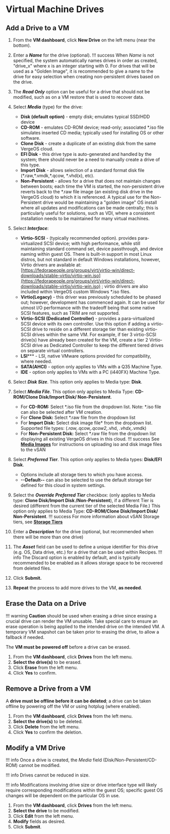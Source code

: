 # Virtual Machine Drives

## Add a Drive to a VM

1. From the **VM dashboard**, click **New Drive** on the left menu (near the bottom).
2. Enter a ***Name*** for the drive (optional).
!!! success
    When *Name* is not specified, the system automatically names drives in order as created, "drive\_x" where x is an integer starting with 0. For drives that will be used as a "Golden Image", it is recommended to give a name to the drive for easy selection when creating non-persistent drives based on the drive.

3. The ***Read Only*** option can be useful for a drive that should not be modified, such as on a VM restore that is used to recover data.
4. Select ***Media*** (type) for the drive:
    - **Disk (default option)** - empty disk; emulates typical SSD/HDD device
    - **CD-ROM** - emulates CD-ROM device; read-only; associated \*.iso file simulates inserted CD media; typically used for installing OS or other software.
    - **Clone Disk** - create a duplicate of an existing disk from the same VergeOS cloud.
    - **EFI Disk** - this drive type is auto-generated and handled by the system; there should never be a need to manually create a drive of this type.
    - **Import Disk** - allows selection of a standard format disk file (\*.raw,\*.vmdk,\*.qcow, \*.vhd(x), etc).
    - **Non-Persistent** - allows for a drive that does not maintain changes between boots; each time the VM is started, the non-persistent drive reverts back to the \*.raw file image (an existing disk drive in the VergeOS cloud) to which it is referenced. A typical use for the Non-Persistent drive would be maintaining a "golden image" OS install where all updates and modifications can be made centrally; this is particularly useful for solutions, such as VDI, where a consistent installation needs to be maintained for many virtual machines.

5. Select ***Interface***:
    - **Virtio-SCSI** - (typically recommended option). provides para-virtualized SCSI device; with high performance, while still maintaining standard command set, device passthrough, and device naming within guest OS. There is built-in support in most Linux distros, but not standard in default Windows installations, however, Virtio drivers are available at: [https://fedorapeople.org/groups/virt/virtio-win/direct-downloads/stable-virtio/virtio-win.iso](https://fedorapeople.org/groups/virt/virtio-win/direct-downloads/stable-virtio/virtio-win.iso) ; virtio drivers are also included within VergeOS custom Windows \*.iso files.
    - **Virtio(Legacy)** - this driver was previously scheduled to be phased out; however, development has commenced again. It can be used for utmost I/O performance with the tradeoff being that some native SCSI features, such as TRIM are not supported.
    - **Virtio-SCSI (Dedicated Controller)** - provides a para-virtualized SCSI device with its own controller. Use this option if adding a virtio-SCSI drive to reside on a different storage tier than existing virtio-SCSI drives within the same VM. For example, if tier 3 virtio-SCSI drive(s) have already been created for the VM, create a tier 2 Virtio-SCSI drive as Dedicated Controller to keep the different tiered drives on separate virtual controllers.
    - **LSI***** - LSI, native VMware options provided for compatibility, where needed.
    - **SATA(AHCI)** - option only applies to VMs with a Q35 Machine Type.
    - **IDE** - option only applies to VMs with a PC (i440FX) Machine Type.
6. Select ***Disk Size***. This option only applies to Media type: **Disk**.
7. Select ***Media File***. This option only applies to Media Type: **CD-ROM/Clone Disk/Import Disk/ Non-Persistent**.
    - For **CD-ROM:** Select *.iso file from the dropdown list. Note: \*.iso file can also be selected after VM creation.
    - For **Clone Disk:** Select *.raw file from the dropdown list
    - For **Import Disk:** Select disk image file* from the dropdown list. Supported file types: (*.raw,*.qcow,*.qcow2,*.vhd, *.vhdx,*.vmdk)
    - For **Non-Persistent Disk:** Select *.raw file from the dropdown list displaying all existing VergeOS drives in this cloud.
!!! success
    See [**Media Images**](/product-guide/vsan/uploading-files-to-vsan) for instructions on uploading iso and disk image files to the vSAN

8. Select ***Preferred Tier***. This option only applies to Media types: **Disk/EFI Disk**.
    - Options include all storage tiers to which you have access.
    - **--Default--** can also be selected to use the default storage tier defined for this cloud in system settings.
9. Select the ***Override Preferred Tier*** checkbox: (only applies to Media type: **Clone Disk/Import Disk /Non-Persistent**), if a different Tier is desired (different from the current tier of the selected Media File.) This option only applies to Media Type: **CD-ROM/Clone Disk/Import Disk/ Non-Persistent**.
!!! success
    For more information about vSAN Storage tiers, see [**Storage Tiers**](/product-guide/vsan/storage-tiers)

10. Enter a ***Description*** for the drive (optional, but recommended when there will be more than one drive)
11. The ***Asset*** field can be used to define a unique identifier for this drive (e.g. OS, Data drive, etc.) for a drive that can be used within Recipes.
!!! info
    The Discard option is enabled by default, and is typically recommended to be enabled as it allows storage space to be recovered from deleted files.

12. Click **Submit.**
13. **Repeat** the process to add more drives to the VM, **as needed**.

## Erase the Data on a Drive

!!! warning
    **Caution** should be used when erasing a drive since erasing a crucial drive can render the VM unusable. Take special care to ensure an erase operation is being applied to the intended drive on the intended VM. A temporary VM snapshot can be taken prior to erasing the drive, to allow a fallback if needed.

The **VM must be powered off** before a drive can be erased.

1. From the **VM dashboard**, click **Drives** from the left menu.  
2. **Select the drive(s)** to be erased.
3. Click **Erase** from the left menu.
4. Click **Yes** to confirm.

## Remove a Drive from a VM

A **drive must be offline before it can be deleted**; a drive can be taken offline by powering off the VM or using hotplug (where enabled).

1. From the **VM dashboard**, click **Drives** from the left menu.  
2. **Select the drive(s)** to be deleted.
3. Click **Delete** from the left menu.
4. Click **Yes** to confirm the deletion.

## Modify a VM Drive

!!! info
    Once a drive is created, the *Media* field (Disk/Non-Persistent/CD-ROM) cannot be modified.

!!! info
    Drives cannot be reduced in size.

!!! info
    Modifications involving drive size or drive interface type will likely require corresponding modifications within the guest OS; specific guest OS changes will be dependent on the particular OS in use.

1. From the **VM dashboard**, click **Drives** from the left menu.
2. **Select the drive** to be modified.
3. Click **Edit** from the left menu.
4. **Modify** fields as desired.
5. Click **Submit**.
